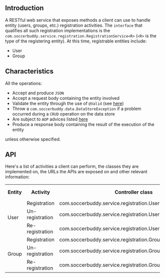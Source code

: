 ## Introduction

A RESTful web service that exposes methods a client can use to handle entity (users, groups, etc.) registration activities. The `interface`
that qualifies all such registration implementations is the `com.soccerbuddy.service.registration.RegistrationService<R>` (`<R>` is the type of 
the registering entity). At this time, registrable entities include:

  * User
  * Group

## Characteristics

All the operations:

  * Accept and produce `JSON`
  * Accept a request body containing the entity involved
  * Validate the entity through the use of `@Valid` (see [here](index.html#Request_Validation))
  * Throw a `com.soccerbuddy.data.DataStoreException` if a problem occurred during a `CRUD` operation on the data store
  * Are subject to `AOP` advices listed [here](index.html#Aspects_And_Advices)
  * Produce a response body containing the result of the execution of the entity

unless otherwise specified.

## API

Here's a list of activities a client can perform, the classes they are implemented on, the URLs the APIs are exposed on and other relevant information:

<table>
  <tr>
    <th>Entity</th>
    <th>Activity</th>
    <th>Controller class</th>
    <th>Operation</th>
    <th>URI pattern</th>
    <th>HTTP verb</th>
  </tr>
  
  <tr>
    <td rowspan="3">User</td>
    <td>Registration</td>
    <td>com.soccerbuddy.service.registration.UserRegistrationService</td>
    <td>register</td>
    <td>/register/user</td>
    <td>PUT</td>
  </tr>
  
  <tr>
    <td>Un-registration</td>
    <td>com.soccerbuddy.service.registration.UserRegistrationService</td>
    <td>unregister</td>
    <td>/register/user</td>
    <td>DELETE</td>
  </tr>
  
  <tr>
    <td>Re-registration</td>
    <td>com.soccerbuddy.service.registration.UserRegistrationService</td>
    <td>reregister</td>
    <td>/register/user</td>
    <td>POST</td>
  </tr>
  
  <tr>
    <td rowspan="3">Group</td>
    <td>Registration</td>
    <td>com.soccerbuddy.service.registration.GroupRegistrationService</td>
    <td>register</td>
    <td>/register/group</td>
    <td>PUT</td>
  </tr>
  
  <tr>
    <td>Un-registration</td>
    <td>com.soccerbuddy.service.registration.GroupRegistrationService</td>
    <td>unregister</td>
    <td>/register/group</td>
    <td>DELETE</td>
  </tr>
  
  <tr>
    <td>Re-registration</td>
    <td>com.soccerbuddy.service.registration.GroupRegistrationService</td>
    <td>reregister</td>
    <td>/register/group</td>
    <td>POST</td>
  </tr>
</table>
